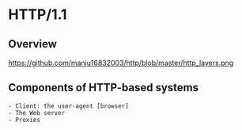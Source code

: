 # HTTP/1.1

## Overview

https://github.com/manju16832003/http/blob/master/http_layers.png

## Components of HTTP-based systems

```
- Client: the user-agent [browser]
- The Web server
- Proxies
```
